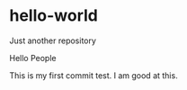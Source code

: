 # hello-world
Just another repository

Hello People

This is my first commit test. 
I am good at this.

